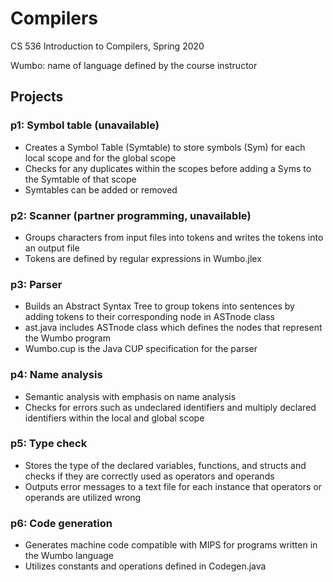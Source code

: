 # Compilers
CS 536 Introduction to Compilers, Spring 2020

Wumbo: name of language defined by the course instructor

## Projects 
### p1: Symbol table (unavailable)
- Creates a Symbol Table (Symtable) to store symbols (Sym) for each local scope and for the global scope
- Checks for any duplicates within the scopes before adding a Syms to the Symtable of that scope
- Symtables can be added or removed

### p2: Scanner (partner programming, unavailable)
- Groups characters from input files into tokens and writes the tokens into an output file 
- Tokens are defined by regular expressions in Wumbo.jlex

### p3: Parser
- Builds an Abstract Syntax Tree to group tokens into sentences by adding tokens to their corresponding node in ASTnode class
- ast.java includes ASTnode class which defines the nodes that represent the Wumbo program
- Wumbo.cup is the Java CUP specification for the parser

### p4: Name analysis
- Semantic analysis with emphasis on name analysis
- Checks for errors such as undeclared identifiers and multiply declared identifiers within the local and global scope

### p5: Type check
- Stores the type of the declared variables, functions, and structs and checks if they are correctly used as operators and operands
- Outputs error messages to a text file for each instance that operators or operands are utilized wrong

### p6: Code generation
- Generates machine code compatible with MIPS for programs written in the Wumbo language
- Utilizes constants and operations defined in Codegen.java
